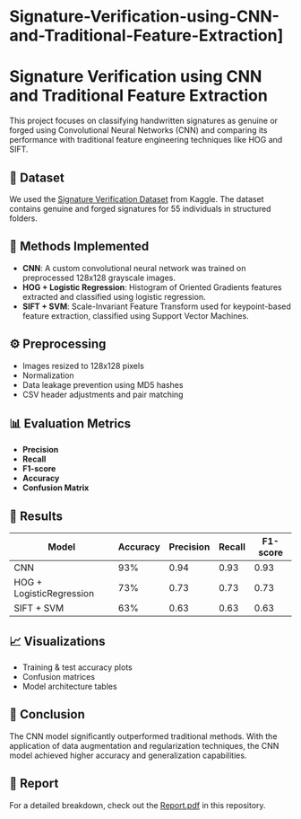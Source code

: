 # Signature-Verification-using-CNN-and-Traditional-Feature-Extraction]
# Signature Verification using CNN and Traditional Feature Extraction

This project focuses on classifying handwritten signatures as genuine or forged using Convolutional Neural Networks (CNN) and comparing its performance with traditional feature engineering techniques like HOG and SIFT.

## 📁 Dataset
We used the [Signature Verification Dataset](https://www.kaggle.com/datasets/robinreni/signature-verification-dataset) from Kaggle. The dataset contains genuine and forged signatures for 55 individuals in structured folders.

## 🧠 Methods Implemented
- **CNN**: A custom convolutional neural network was trained on preprocessed 128x128 grayscale images.
- **HOG + Logistic Regression**: Histogram of Oriented Gradients features extracted and classified using logistic regression.
- **SIFT + SVM**: Scale-Invariant Feature Transform used for keypoint-based feature extraction, classified using Support Vector Machines.

## ⚙️ Preprocessing
- Images resized to 128x128 pixels
- Normalization
- Data leakage prevention using MD5 hashes
- CSV header adjustments and pair matching

## 📊 Evaluation Metrics
- **Precision**
- **Recall**
- **F1-score**
- **Accuracy**
- **Confusion Matrix**

## 🧪 Results
| Model                  | Accuracy | Precision | Recall | F1-score |
|------------------------|----------|-----------|--------|----------|
| CNN                   | 93%      | 0.94      | 0.93   | 0.93     |
| HOG + LogisticRegression | 73%     | 0.73      | 0.73   | 0.73     |
| SIFT + SVM            | 63%      | 0.63      | 0.63   | 0.63     |

## 📈 Visualizations
- Training & test accuracy plots
- Confusion matrices
- Model architecture tables

## 🧩 Conclusion
The CNN model significantly outperformed traditional methods. With the application of data augmentation and regularization techniques, the CNN model achieved higher accuracy and generalization capabilities.

## 📄 Report
For a detailed breakdown, check out the [Report.pdf](./Report.pdf) in this repository.
